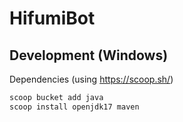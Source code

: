 # HifumiBot

## Development (Windows)

Dependencies (using https://scoop.sh/)

```bash
scoop bucket add java
scoop install openjdk17 maven
```